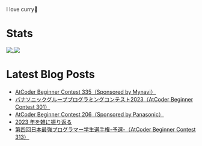 I love curry🍛

# Stats

<a href="https://github.com/anuraghazra/github-readme-stats">
  <img align="top" src="https://github-readme-stats.vercel.app/api/?username=michimani&show_icons=true&title_color=fff&icon_color=8B949E&text_color=8B949E&bg_color=0D1117&hide_border=true" />
</a>
<a href="https://github.com/anuraghazra/github-readme-stats">
  <img align="top" src="https://github-readme-stats.vercel.app/api/top-langs/?username=michimani&title_color=fff&icon_color=8B949E&text_color=8B949E&bg_color=0D1117&hide_border=true&hide=html&layout=donut&langs_count=6" />
</a>

# Latest Blog Posts
<!-- BLOG-POST-LIST:START -->
- [AtCoder Beginner Contest 335（Sponsored by Mynavi）](https://michimani.net/post/programming-atcoder-beginner-contest-335/)
- [パナソニックグループプログラミングコンテスト2023（AtCoder Beginner Contest 301）](https://michimani.net/post/programming-atcoder-beginner-contest-301/)
- [AtCoder Beginner Contest 206（Sponsored by Panasonic）](https://michimani.net/post/programming-atcoder-beginner-contest-206/)
- [2023 年を雑に振り返る](https://michimani.net/post/other-retrospect-in-2023/)
- [第四回日本最強プログラマー学生選手権-予選-（AtCoder Beginner Contest 313）](https://michimani.net/post/programming-atcoder-beginner-contest-313/)
<!-- BLOG-POST-LIST:END -->

